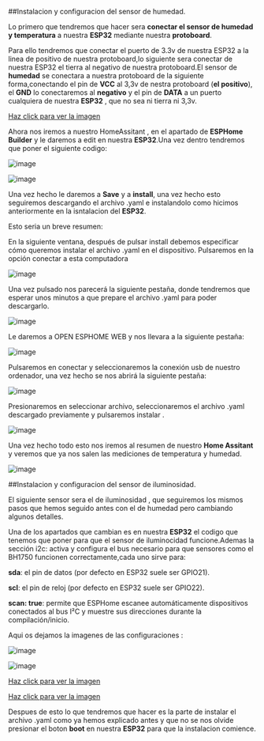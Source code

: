##Instalacion y configuracion del sensor de humedad.

Lo primero que tendremos que hacer sera **conectar el sensor de humedad y temperatura** a nuestra **ESP32** mediante nuestra **protoboard**.

Para ello tendremos que conectar el puerto de 3.3v de nuestra ESP32 a la linea de positivo de nuestra protoboard,lo siguiente sera conectar de nuestra ESP32 el tierra al negativo de nuestra protoboard.El sensor de **humedad** se conectara a nuestra protoboard de la siguiente forma,conectando el pin de **VCC** al 3,3v de nestra protoboard (**el positivo**), el **GND** lo conectaremos al **negativo** y el pin de **DATA** a un puerto cualquiera de nuestra **ESP32** , que no sea ni tierra ni 3,3v.

<a href="https://github.com/user-attachments/assets/9f0f28a1-d377-4959-adff-066f3880555a" target="_blank">Haz click para ver la imagen</a>


Ahora nos iremos a nuestro HomeAssitant , en el apartado de **ESPHome Builder** y le daremos a edit en nuestra **ESP32**.Una vez dentro tendremos que poner el siguiente codigo:

![image](https://github.com/user-attachments/assets/b5ac3b13-bc34-4227-a64f-7087bf74b86a)

![image](https://github.com/user-attachments/assets/ed6aa6d3-a31a-4096-9ea8-b0c0b231e1c7)


Una vez hecho le daremos a **Save** y a **install**, una vez hecho esto seguiremos descargando el archivo .yaml e instalandolo como hicimos anteriormente en la isntalacion del **ESP32**.

Esto seria un breve resumen:

En la siguiente ventana, después de pulsar install debemos especificar cómo queremos instalar el archivo .yaml en el dispositivo. Pulsaremos en la opción conectar a esta computadora

![image](https://github.com/user-attachments/assets/c370e0e0-8a1a-42d8-8063-2ec6b666847a)

Una vez pulsado nos parecerá la siguiente pestaña, donde tendremos que esperar unos minutos a que prepare el archivo .yaml para poder descargarlo.

![image](https://github.com/user-attachments/assets/b903edf2-7b43-4113-bd10-3b6d3f57ee7e)

Le daremos a OPEN ESPHOME WEB y nos llevara a la siguiente pestaña:

![image](https://github.com/user-attachments/assets/f51116da-3ac1-4de1-aaea-bf1b7db7f9f3)


Pulsaremos en conectar y seleccionaremos la conexión usb de nuestro ordenador, una vez hecho se nos abrirá la siguiente pestaña:

![image](https://github.com/user-attachments/assets/cf81805a-4e00-4676-83b9-536c14da9371)


Presionaremos en seleccionar archivo, seleccionaremos el archivo .yaml descargado previamente y pulsaremos instalar .

![image](https://github.com/user-attachments/assets/c4a9e80d-d1f4-4666-8de0-20dc7bf553b0)


Una vez hecho todo esto nos iremos al resumen de nuestro **Home Assitant** y veremos que ya nos salen las mediciones de temperatura y humedad.

![image](https://github.com/user-attachments/assets/720f91d8-3cf0-4d2b-b3a5-ce0562331752)


##Instalacion y configuracion del sensor de iluminosidad.


El siguiente sensor sera el de iluminosidad , que seguiremos los mismos pasos que hemos seguido antes con el de humedad pero cambiando algunos detalles.

Una de los apartados que cambian es en nuestra **ESP32** el codigo que tenemos que poner para que el sensor de iluminocidad funcione.Ademas la sección i2c: activa y configura el bus necesario para que sensores como el BH1750 funcionen correctamente,cada uno sirve para:

**sda**: el pin de datos (por defecto en ESP32 suele ser GPIO21).


**scl**: el pin de reloj (por defecto en ESP32 suele ser GPIO22).


**scan: true**: permite que ESPHome escanee automáticamente dispositivos conectados al bus I²C y muestre sus direcciones durante la compilación/inicio.


Aqui os dejamos la imagenes de las configuraciones :

![image](https://github.com/user-attachments/assets/667906ea-171a-43dc-a731-82e9decd003c)


![image](https://github.com/user-attachments/assets/16999875-80e1-438c-bbf4-f6001289f006)


<a href="https://github.com/user-attachments/assets/8dd720b3-19f4-4c24-afc8-0f2a23e0a2de" target="_blank">Haz click para ver la imagen</a>


<a href="https://github.com/user-attachments/assets/b0b499e5-8037-4f53-96c6-c7bc6cd01fc8" target="_blank">Haz click para ver la imagen</a>




Despues de esto lo que tendremos que hacer es la parte de instalar el archivo .yaml como ya hemos explicado antes y que no se nos olvide presionar el boton **boot** en nuestra **ESP32** para que la instalacion comience.
